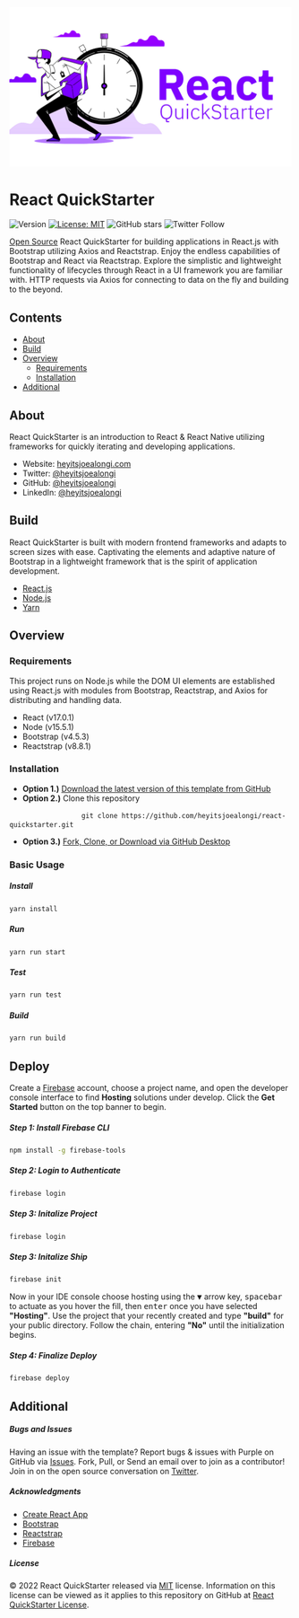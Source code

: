 ![React QuickStarter Banner](https://raw.githubusercontent.com/heyitsjoealongi/react-quickstarter/master/src/assets/images/react-quickstarter.jpg)

# React QuickStarter

![Version](https://img.shields.io/badge/version-1.0.0-blue.svg?cacheSeconds=2592000) [![License: MIT ](https://img.shields.io/badge/License-MIT-green.svg)](https://github.com/heyitsjoealongi/react-quickstarter/blob/master/LICENSE) ![GitHub stars](https://img.shields.io/github/stars/heyitsjoealongi/react-quickstarter?style=social) ![Twitter Follow](https://img.shields.io/twitter/follow/heyitsjoealongi?label=Follow&style=social)

[Open Source](https://opensource.org/) React QuickStarter for building applications in React.js with Bootstrap utilizing Axios and Reactstrap. Enjoy the endless capabilities of Bootstrap and React via Reactstrap. Explore the simplistic and lightweight functionality of lifecycles through React in a UI framework you are familiar with. HTTP requests via Axios for connecting to data on the fly and building to the beyond.

## Contents

- [About](#about)
- [Build](#build)
- [Overview](#overview)
  - [Requirements](#requirements)
  - [Installation](#installation)
- [Additional](#additional)

## About

React QuickStarter is an introduction to React & React Native utilizing frameworks for quickly iterating and developing applications.

- Website: [heyitsjoealongi.com](https://heyitsjoealongi.com/)
- Twitter: [@heyitsjoealongi](https://twitter.com/heyitsjoealongi/)
- GitHub: [@heyitsjoealongi](https://github.com/heyitsjoealongi/)
- LinkedIn: [@heyitsjoealongi](https://www.linkedin.com/in/heyitsjoealongi/)

## Build

React QuickStarter is built with modern frontend frameworks and adapts to screen sizes with ease. Captivating the elements and adaptive nature of Bootstrap in a lightweight framework that is the spirit of application development.

- [React.js](https://reactjs.org/)
- [Node.js](https://nodejs.org/en/)
- [Yarn](https://yarnpkg.com/)

## Overview

### Requirements

This project runs on Node.js while the DOM UI elements are established using React.js with modules from Bootstrap, Reactstrap, and Axios for distributing and handling data.

- React (v17.0.1)
- Node (v15.5.1)
- Bootstrap (v4.5.3)
- Reactstrap (v8.8.1)

### Installation

- **Option 1.)** [Download the latest version of this template from GitHub](https://github.com/heyitsjoealongi/react-quickstarter/archive/master.zip)
- **Option 2.)** Clone this repository

```
                  git clone https://github.com/heyitsjoealongi/react-quickstarter.git
```

- **Option 3.)** [Fork, Clone, or Download via GitHub Desktop](x-github-client://openRepo/https://github.com/heyitsjoealongi/react-quickstarter)

### Basic Usage

##### Install

```sh
yarn install
```

##### Run

```sh
yarn run start
```

##### Test

```sh
yarn run test
```

##### Build

```sh
yarn run build
```

## Deploy

Create a [Firebase](https://firebase.google.com/) account, choose a project name, and open the developer console interface to find **Hosting** solutions under develop. Click the **Get Started** button on the top banner to begin.

##### Step 1: Install Firebase CLI

```sh
npm install -g firebase-tools
```

##### Step 2: Login to Authenticate

```sh
firebase login
```

##### Step 3: Initalize Project

```sh
firebase login
```

##### Step 3: Initalize Ship

```sh
firebase init
```

Now in your IDE console choose hosting using the <kbd>▼</kbd> arrow key, <kbd>spacebar</kbd> to actuate as you hover the fill, then <kbd>enter</kbd> once you have selected **"Hosting"**. Use the project that your recently created and type **"build"** for your public directory. Follow the chain, entering **"No"** until the initialization begins.

##### Step 4: Finalize Deploy

```sh
firebase deploy
```

## Additional

##### Bugs and Issues

Having an issue with the template? Report bugs & issues with Purple on GitHub via [Issues](https://github.com/heyitsjoealongi/react-quickstarter/issues). Fork, Pull, or Send an email over to join as a contributor! Join in on the open source conversation on [Twitter](https://twitter.com/heyitsjoealongi).

##### Acknowledgments

- [Create React App](https://reactjs.org/docs/create-a-new-react-app.html)
- [Bootstrap](https://getbootstrap.com/)
- [Reactstrap](https://reactstrap.github.io/)
- [Firebase](https://firebase.google.com/)

##### License

© 2022 React QuickStarter released via [MIT](https://opensource.org/licenses/MIT) license. Information on this license can be viewed as it applies to this repository on GitHub at [React QuickStarter License](https://github.com/heyitsjoealongi/react-quickstarter/blob/master/LICENSE).
